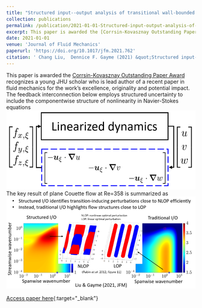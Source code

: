 ```yaml
---
title: "Structured input--output analysis of transitional wall-bounded flows"
collection: publications
permalink: /publication/2021-01-01-Structured-input-output-analysis-of-transitional-wall-bounded-flows
excerpt: This paper is awarded the [Corrsin-Kovasznay Outstanding Paper Award](https://engineering.jhu.edu/ceafm/corrsin-kovasznay-award/) recognizes a young JHU scholar who is lead author of a recent paper in fluid mechanics for the work’s excellence, originality and potential impact. The feedback interconnection below employs structured uncertainty to include the componentwise structure of nonlinearity in Navier-Stokes equations <img src='/images/structured_IO_feedback_interconnection.png'> The key result of plane Couette flow at Re=358 is summarized as <img src='/images/structured_IO_key_result.png'>
date: 2021-01-01
venue: 'Journal of Fluid Mechanics'
paperurl: 'https://doi.org/10.1017/jfm.2021.762'
citation: ' Chang Liu,  Dennice F. Gayme (2021) &quot;Structured input--output analysis of transitional wall-bounded flows.&quot; <i>Journal of Fluid Mechanics</i>. 927, A25.'
---
```

This paper is awarded the [Corrsin-Kovasznay Outstanding Paper Award](https://engineering.jhu.edu/ceafm/corrsin-kovasznay-award/) recognizes a young JHU scholar who is lead author of a recent paper in fluid mechanics for the work’s excellence, originality and potential impact. The feedback interconnection below employs structured uncertainty to include the componentwise structure of nonlinearity in Navier-Stokes equations <img src='/images/structured_IO_feedback_interconnection.png'> The key result of plane Couette flow at Re=358 is summarized as <img src='/images/structured_IO_key_result.png'>

[Access paper here](https://doi.org/10.1017/jfm.2021.762){:target="_blank"}
